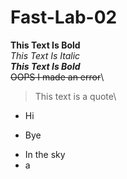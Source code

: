 # Fast-Lab-02
**This Text Is Bold**\
*This Text Is Italic*\
***This Text Is Bold***\
~~OOPS I made an error~~\
> This text is a quote\
- Hi
* Bye
+ In the sky
+ a

